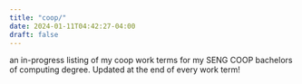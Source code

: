 ```yaml
---
title: "coop/"
date: 2024-01-11T04:42:27-04:00
draft: false
---
```

   
an in-progress listing of my coop work terms for my SENG COOP bachelors of computing degree. Updated at the end of every work term!